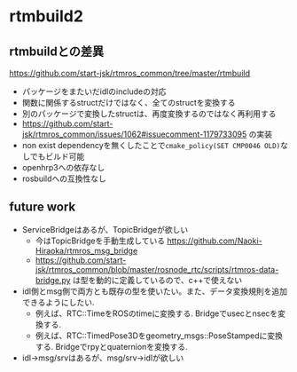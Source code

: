 # rtmbuild2

## rtmbuildとの差異

https://github.com/start-jsk/rtmros_common/tree/master/rtmbuild

* パッケージをまたいだidlのincludeの対応
* 関数に関係するstructだけではなく、全てのstructを変換する
* 別のパッケージで変換したstructは、再度変換するのではなく再利用する
* https://github.com/start-jsk/rtmros_common/issues/1062#issuecomment-1179733095 の実装
* non exist dependencyを無くしたことで`cmake_policy(SET CMP0046 OLD)`なしでもビルド可能
* openhrp3への依存なし
* rosbuildへの互換性なし

## future work

* ServiceBridgeはあるが、TopicBridgeが欲しい
  * 今はTopicBridgeを手動生成している https://github.com/Naoki-Hiraoka/rtmros_msg_bridge
  * https://github.com/start-jsk/rtmros_common/blob/master/rosnode_rtc/scripts/rtmros-data-bridge.py は型を動的に定義しているので、c++で使えない
* idl側とmsg側で両方とも既存の型を使いたい。また、データ変換規則を追加できるようにしたい.
  * 例えば、RTC::TimeをROSのtimeに変換する. Bridgeでusecとnsecを変換する.
  * 例えば、RTC::TimedPose3Dをgeometry_msgs::PoseStampedに変換する. Bridgeでrpyとquaternionを変換する.
* idl->msg/srvはあるが、msg/srv->idlが欲しい